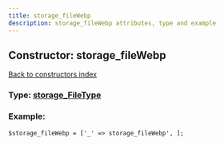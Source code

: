 ```yaml
---
title: storage_fileWebp
description: storage_fileWebp attributes, type and example
---
```

## Constructor: storage\_fileWebp  
[Back to constructors index](index.md)






### Type: [storage\_FileType](../types/storage_FileType.md)


### Example:

```
$storage_fileWebp = ['_' => storage_fileWebp', ];
```